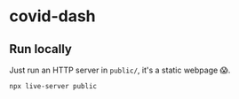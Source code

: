 # covid-dash

## Run locally

Just run an HTTP server in `public/`, it's a static webpage 😱.

```
npx live-server public
```
